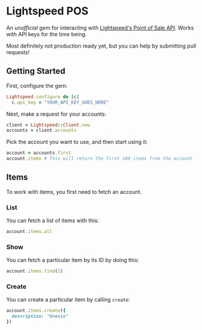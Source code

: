 # Lightspeed POS

An _unofficial_ gem for interacting with [Lightspeed's Point of Sale API](http://www.lightspeedpos.com/retail/help/developers/api/basics/). Works with API keys for the time being.

Most definitely not production ready yet, but you can help by submitting pull requests!

## Getting Started

First, configure the gem:

```ruby
Lightspeed.configure do |c|
  c.api_key = "YOUR_API_KEY_GOES_HERE"
```

Next, make a request for your accounts:

```ruby
client = Lightspeed::Client.new
accounts = client.accounts
```

Pick the account you want to use, and then start using it:

```ruby
account = accounts.first
account.items # This will return the first 100 items from the account
```

## Items

To work with items, you first need to fetch an account.

### List

You can fetch a list of items with this:

```ruby
account.items.all
```

### Show

You can fetch a particular item by its ID by doing this:

```ruby
account.items.find(1)
```

### Create

You can create a particular item by calling `create`:

```ruby
account.items.create({
  description: "Onesie"
})
```


